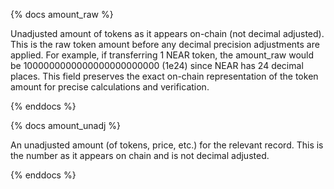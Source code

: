 {% docs amount_raw %}

Unadjusted amount of tokens as it appears on-chain (not decimal adjusted). This is the raw token amount before any decimal precision adjustments are applied. For example, if transferring 1 NEAR token, the amount_raw would be 1000000000000000000000000 (1e24) since NEAR has 24 decimal places. This field preserves the exact on-chain representation of the token amount for precise calculations and verification.

{% enddocs %}

{% docs amount_unadj %}

An unadjusted amount (of tokens, price, etc.) for the relevant record. This is the number as it appears on chain and is not decimal adjusted.

{% enddocs %}
